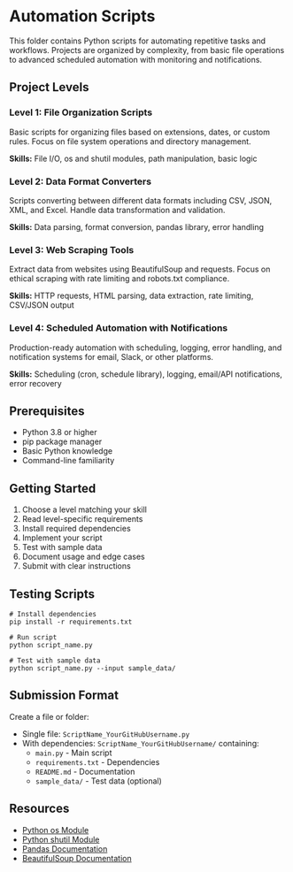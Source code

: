 # Automation Scripts

This folder contains Python scripts for automating repetitive tasks and workflows. Projects are organized by complexity, from basic file operations to advanced scheduled automation with monitoring and notifications.

## Project Levels

### Level 1: File Organization Scripts
Basic scripts for organizing files based on extensions, dates, or custom rules. Focus on file system operations and directory management.

**Skills:** File I/O, os and shutil modules, path manipulation, basic logic

### Level 2: Data Format Converters
Scripts converting between different data formats including CSV, JSON, XML, and Excel. Handle data transformation and validation.

**Skills:** Data parsing, format conversion, pandas library, error handling

### Level 3: Web Scraping Tools
Extract data from websites using BeautifulSoup and requests. Focus on ethical scraping with rate limiting and robots.txt compliance.

**Skills:** HTTP requests, HTML parsing, data extraction, rate limiting, CSV/JSON output

### Level 4: Scheduled Automation with Notifications
Production-ready automation with scheduling, logging, error handling, and notification systems for email, Slack, or other platforms.

**Skills:** Scheduling (cron, schedule library), logging, email/API notifications, error recovery

## Prerequisites

- Python 3.8 or higher
- pip package manager
- Basic Python knowledge
- Command-line familiarity

## Getting Started

1. Choose a level matching your skill
2. Read level-specific requirements
3. Install required dependencies
4. Implement your script
5. Test with sample data
6. Document usage and edge cases
7. Submit with clear instructions

## Testing Scripts
```
# Install dependencies
pip install -r requirements.txt

# Run script
python script_name.py

# Test with sample data
python script_name.py --input sample_data/
```


## Submission Format

Create a file or folder:
- Single file: `ScriptName_YourGitHubUsername.py`
- With dependencies: `ScriptName_YourGitHubUsername/` containing:
  - `main.py` - Main script
  - `requirements.txt` - Dependencies
  - `README.md` - Documentation
  - `sample_data/` - Test data (optional)

## Resources

- [Python os Module](https://docs.python.org/3/library/os.html)
- [Python shutil Module](https://docs.python.org/3/library/shutil.html)
- [Pandas Documentation](https://pandas.pydata.org/docs/)
- [BeautifulSoup Documentation](https://www.crummy.com/software/BeautifulSoup/bs4/doc/)
